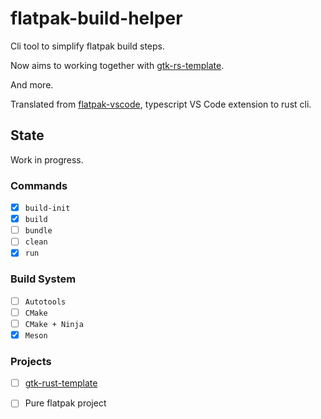 # flatpak-build-helper

Cli tool to simplify flatpak build steps.

Now aims to working together with [gtk-rs-template](https://gitlab.gnome.org/World/Rust/gtk-rust-template).

And more.

Translated from [flatpak-vscode](https://github.com/bilelmoussaoui/flatpak-vscode), typescript VS Code extension to rust cli.

## State

Work in progress.

### Commands

* [x] `build-init`
* [x] `build`
* [ ] `bundle`
* [ ] `clean`
* [x] `run`

### Build System

* [ ] `Autotools`
* [ ] `CMake`
* [ ] `CMake + Ninja`
* [x] `Meson`

### Projects
* [ ] [gtk-rust-template](https://gitlab.gnome.org/World/Rust/gtk-rust-template)
* [ ] Pure flatpak project

